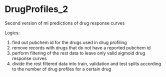 # DrugProfiles_2
Second version of ml predictions of drug response curves


Logics:
1. find out pubchem id for the drugs used in drug profiling
2. remove records with drugs that do not have a reported pubchem id
3. perform filtering of the rest data to leave only valid sigmoid drug response curves
4. divide the rest filtered data into train, validation and test splits according to the number of drug profiles for a certain drug
